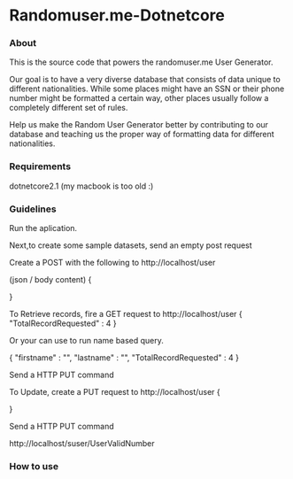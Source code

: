 # Randomuser.me-Dotnetcore

### About
This is the source code that powers the randomuser.me User Generator.

Our goal is to have a very diverse database that consists of data unique to different nationalities.
While some places might have an SSN or their phone number might be formatted a certain way, other places usually follow a completely different set of rules.

Help us make the Random User Generator better by contributing to our database and teaching us the proper way of formatting data for different nationalities.

### Requirements

dotnetcore2.1 (my macbook is too old :)

### Guidelines

Run the aplication. 

Next,to create some sample datasets, send an empty post request 

Create a POST with the following to http://localhost/user

(json / body content)
{
  
}

To Retrieve records, fire a GET request to http://localhost/user
{
  "TotalRecordRequested" : 4
}

Or your can use to run name based query.

{
  "firstname" : "", 
  "lastname" : "",
  "TotalRecordRequested" : 4
}

Send a HTTP PUT command

To Update, create a PUT request to http://localhost/user
{

}

Send a HTTP PUT command

http://localhost/suser/UserValidNumber

### How to use
